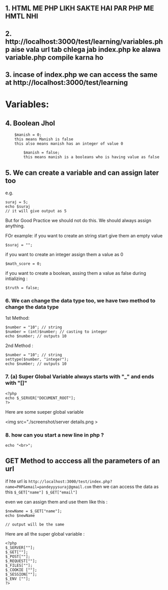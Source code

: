 ## 1. HTML ME PHP LIKH SAKTE HAI PAR PHP ME HMTL NHI

## 2. http://localhost:3000/test/learning/variables.php aise vala url tab chlega jab index.php ke alawa variable.php compile karna ho

## 3. incase of index.php we can access the same at http://localhost:3000/test/learning


<h1> Variables: </h1>


## 4. Boolean Jhol

```
    $manish = 0;
    this means Manish is false
    this also means manish has an integer of value 0

        $manish = false;
        this means manish is a booleans who is having value as false

```


## 5. We can create a variable and can assign later too

e.g. 

```$suraj;
suraj = 5;
echo $suraj
// it will give output as 5
```

But for Good Practice we should not do this.
We should always assign anything.

FOr example: 
if you want to create an string start give them an empty value 
```
$suraj = "";
```

if you want to create an integer assign them a value as 0

```
$math_score = 0;
```

if you want to create a boolean, assing them a value as false during intializing :

```
$truth = false;
```



### 6. We can change the data type too, we have two method to change the data type

1st Method: 
```
$number = "10"; // string
$number = (int)$number; // casting to integer
echo $number; // outputs 10
```

2nd Method :
```
$number = "10"; // string
settype($number, "integer");
echo $number; // outputs 10
````


### 7. (a) Super Global Variable always starts with "_" and ends with "[]"

```
<?php
echo $_SERVER["DOCUMENT_ROOT"];
?>
```
Here are some sueper global variable 

<img src="./screenshot/server details.png >



### 8. how can you start a new line in php ?

```
echo "<br>";
```


<h2>GET Method to acccess all the parameters of an url</h2>

if hte url is ```http://localhost:3000/test/index.php?name=PHP&email=pandeyyysuraj@gmail.com```
then we can access the data as this ```$_GET["name"] $_GET["email"]```

even we can assign them and use them
like this :
```
$newName = $_GET["name"];
echo $newName

// output will be the same
```


Here are all the super global variable :

```
<?php
$_SERVER[""];
$_GET[""];
$_POST[""];
$_REQUEST[""];
$_FILES[""];
$_COOKIE [""];
$_SESSION[""];
$_ENV [""];
?>
```




